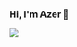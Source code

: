 ### Hi, I'm Azer 👋

<img src="https://github-readme-stats.vercel.app/api?username=azer74&&show_icons=true&title_color=4d4d4d&icon_color=4b5ed9&text_color=0969da&bg_color=fff0"/>

